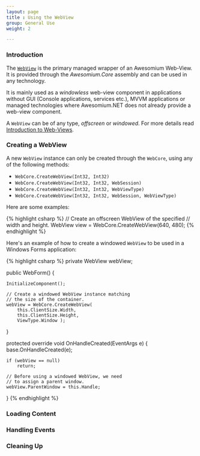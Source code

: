 ```yaml
---
layout: page
title : Using the WebView
group: General Use
weight: 2

---
```


### Introduction

The [`WebView`](http://awesomium.com/docs/1_7_rc2/sharp_api/?tc=3e2510f8-2e3c-2da0-1304-d247f0a80484) is the primary managed wrapper of an Awesomium Web-View. It is provided through the *Awesomium.Core* assembly and can be used in any technology.

It is mainly used as a *windowless* web-view component in applications without GUI (Console applications, services etc.), MVVM applications or managed technologies where Awesomium.NET does not already provide a web-view component.

A `WebView` can be of any type, *offscreen* or *windowed*. For more details read [Introduction to Web-Views](introduction-to-web-views.html).

### Creating a WebView

A new `WebView` instance can only be created through the `WebCore`, using any of the following methods:

* `WebCore.CreateWebView(Int32, Int32)`
* `WebCore.CreateWebView(Int32, Int32, WebSession)`
* `WebCore.CreateWebView(Int32, Int32, WebViewType)`
* `WebCore.CreateWebView(Int32, Int32, WebSession, WebViewType)`

Here are some examples:

{% highlight csharp %}
// Create an offscreen WebView of the specified
// width and height.
WebView view = WebCore.CreateWebView(640, 480);
{% endhighlight %}

Here's an example of how to create a windowed `WebView` to be used in a Windows Forms application:

{% highlight csharp %}
private WebView webView;

public WebForm()
{

    InitializeComponent();

    // Create a windowed WebView instance matching
    // the size of the container.
    webView = WebCore.CreateWebView( 
        this.ClientSize.Width, 
        this.ClientSize.Height, 
        ViewType.Window );
}

protected override void OnHandleCreated(EventArgs e)
{
	base.OnHandleCreated(e);
	
	if (webView == null)
	    return;
	
	// Before using a windowed WebView, we need
	// to assign a parent window.    
	webView.ParentWindow = this.Handle;
}
{% endhighlight %}

### Loading Content

### Handling Events

### Cleaning Up